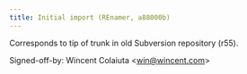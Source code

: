 ```yaml
---
title: Initial import (REnamer, a88000b)
---
```


Corresponds to tip of trunk in old Subversion repository (r55).

Signed-off-by: Wincent Colaiuta &lt;win@wincent.com&gt;
